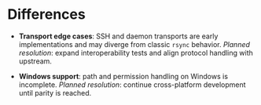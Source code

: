 # Differences

- **Transport edge cases**: SSH and daemon transports are early implementations and may diverge from classic `rsync` behavior.
  _Planned resolution_: expand interoperability tests and align protocol handling with upstream.

- **Windows support**: path and permission handling on Windows is incomplete.
  _Planned resolution_: continue cross-platform development until parity is reached.

